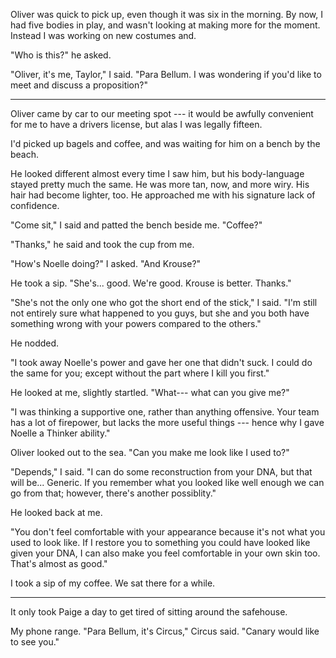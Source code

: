 Oliver was quick to pick up, even though it was six in the morning.
By now, I had five bodies in play, and wasn't looking at making more for the moment. Instead
I was working on new costumes and.

"Who is this?" he asked.

"Oliver, it's me, Taylor," I said. "Para Bellum. I was wondering if you'd like to
meet and discuss a proposition?"

----

Oliver came by car to our meeting spot --- it would be awfully convenient for me
to have a drivers license, but alas I was legally fifteen.

I'd picked up bagels and coffee, and was waiting for him on a bench by the beach.

He looked different almost every time I saw him, but his body-language stayed pretty much
the same. He was more tan, now, and more wiry. His hair had become lighter, too. He approached
me with his signature lack of confidence.

"Come sit," I said and patted the bench beside me. "Coffee?"

"Thanks," he said and took the cup from me.

"How's Noelle doing?" I asked. "And Krouse?"

He took a sip. "She's... good. We're good. Krouse is better. Thanks."

"She's not the only one who got the short end of the stick," I said. "I'm still not entirely
sure what happened to you guys, but she and you both have something wrong with your powers
compared to the others."

He nodded.

"I took away Noelle's power and gave her one that didn't suck. I could do the same for you;
except without the part where I kill you first."

He looked at me, slightly startled. "What--- what can you give me?"

"I was thinking a supportive one, rather than anything offensive. Your team has a lot
of firepower, but lacks the more useful things --- hence why I gave Noelle a Thinker ability."

Oliver looked out to the sea. "Can you make me look like I used to?"

"Depends," I said. "I can do some reconstruction from your DNA, but that will be... Generic.
If you remember what you looked like well enough we can go from that; however, there's another
possiblity."

He looked back at me.

"You don't feel comfortable with your appearance because it's not what you used to look like.
If I restore you to something you could have looked like given your DNA, I can also make you feel
comfortable in your own skin too. That's almost as good."

I took a sip of my coffee. We sat there for a while.

----

It only took Paige a day to get tired of sitting around the safehouse.

My phone range. "Para Bellum, it's Circus," Circus said. "Canary would
like to see you."
